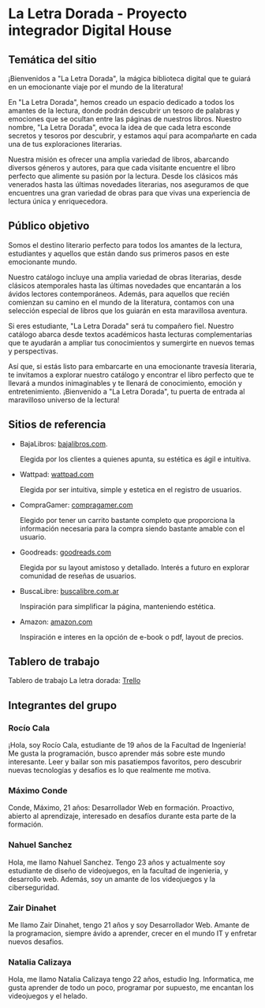 # La Letra Dorada - Proyecto integrador Digital House

## Temática del sitio
¡Bienvenidos a "La Letra Dorada", la mágica biblioteca digital que te guiará en un emocionante viaje por el mundo de la literatura!

En "La Letra Dorada", hemos creado un espacio dedicado a todos los amantes de la lectura, donde podrán descubrir un tesoro de palabras y emociones que se ocultan entre las páginas de nuestros libros. Nuestro nombre, "La Letra Dorada", evoca la idea de que cada letra esconde secretos y tesoros por descubrir, y estamos aquí para acompañarte en cada una de tus exploraciones literarias.

Nuestra misión es ofrecer una amplia variedad de libros, abarcando diversos géneros y autores, para que cada visitante encuentre el libro perfecto que alimente su pasión por la lectura. Desde los clásicos más venerados hasta las últimas novedades literarias, nos aseguramos de que encuentres una gran variedad de obras para que vivas una experiencia de lectura única y enriquecedora.

## Público objetivo

Somos el destino literario perfecto para todos los amantes de la lectura, estudiantes y aquellos que están dando sus primeros pasos en este emocionante mundo.

Nuestro catálogo incluye una amplia variedad de obras literarias, desde clásicos atemporales hasta las últimas novedades que encantarán a los ávidos lectores contemporáneos. Además, para aquellos que recién comienzan su camino en el mundo de la literatura, contamos con una selección especial de libros que los guiarán en esta maravillosa aventura.

Si eres estudiante, "La Letra Dorada" será tu compañero fiel. Nuestro catálogo abarca desde textos académicos hasta lecturas complementarias que te ayudarán a ampliar tus conocimientos y sumergirte en nuevos temas y perspectivas.

Así que, si estás listo para embarcarte en una emocionante travesía literaria, te invitamos a explorar nuestro catálogo y encontrar el libro perfecto que te llevará a mundos inimaginables y te llenará de conocimiento, emoción y entretenimiento. ¡Bienvenido a "La Letra Dorada", tu puerta de entrada al maravilloso universo de la lectura!

## Sitios de referencia

- BajaLibros: [bajalibros.com](https://www.bajalibros.com/AR).


  Elegida por los clientes a quienes apunta, su estética es ágil e intuitiva.

- Wattpad: [wattpad.com](https://www.wattpad.com/login?locale=es_ES)


  Elegida por ser intuitiva, simple y estetica en el registro de usuarios.

- CompraGamer: [compragamer.com](https://compragamer.com/ )


  Elegido por tener un carrito bastante completo que proporciona la información necesaria para la compra siendo bastante amable con el usuario.

- Goodreads: [goodreads.com](https://www.goodreads.com/book/show/1137215.Boneshaker)


  Elegida por su layout amistoso y detallado. Interés a futuro en explorar comunidad de reseñas de usuarios.  

- BuscaLibre: [buscalibre.com.ar](https://www.buscalibre.com.ar/libro-fiodor-dostoievski-obras-selectas/9788497941570/p/32246934)


  Inspiración para simplificar la página, manteniendo estética.

- Amazon: [amazon.com](https://www.amazon.com/-/es/Leo-Tolstoy/dp/0679405739/)


  Inspiración e interes en la opción de e-book o pdf, layout de precios.

## Tablero de trabajo

Tablero de trabajo La letra dorada: [Trello](https://trello.com/b/BnzSc7Ks/la-letra-dorada)


## Integrantes del grupo

### Rocío Cala

¡Hola, soy Rocío Cala, estudiante de 19 años de la Facultad de Ingeniería! Me gusta  la programación, busco aprender más sobre este mundo interesante. Leer y bailar son mis pasatiempos favoritos, pero descubrir nuevas tecnologías y desafíos es lo que realmente me motiva.

### Máximo Conde

Conde, Máximo, 21 años: Desarrollador Web en formación. Proactivo, abierto al aprendizaje, interesado en desafíos durante esta parte de la formación.

### Nahuel Sanchez

Hola, me llamo Nahuel Sanchez. Tengo 23 años y actualmente soy estudiante de diseño de videojuegos, en la facultad de ingenieria, y desarrollo web. Además, soy un amante de los videojuegos y la ciberseguridad.

### Zair Dinahet

Me llamo Zair Dinahet, tengo 21 años y soy Desarrollador Web. Amante de la programacion, siempre ávido a aprender, crecer en el mundo IT y enfretar nuevos desafios.

### Natalia Calizaya

Hola, me llamo Natalia Calizaya tengo 22 años, estudio Ing. Informatica, me gusta aprender de todo un poco, programar por supuesto, me encantan los videojuegos y el helado.


